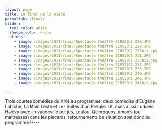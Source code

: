 ```yaml
---
layout: page
title: Le final de la pièce
permalink: /final/
slider:
  text_color: white
  shadow_color: white
  slides: 
    - image: /images/2011/final/Spectacle théâtre 21052011 226.JPG
    - image: /images/2011/final/Spectacle théâtre 21052011 228.JPG
    - image: /images/2011/final/Spectacle théâtre 21052011 230bis.jpg
    - image: /images/2011/final/Spectacle théâtre 21052011 231.JPG
    - image: /images/2011/final/Spectacle théâtre 21052011 233bis.jpg
    - image: /images/2011/final/Spectacle théâtre 21052011 237.JPG
    - image: /images/2011/final/Spectacle théâtre 21052011 238.JPG
    - image: /images/2011/final/Spectacle théâtre 21052011 240.JPG
    - image: /images/2011/final/Spectacle théâtre 21052011 241.JPG
    - image: /images/2011/final/Spectacle théâtre 21052011 245bis.jpg

---
```


Trois courtes comédies du XIXè au programme: deux comédies d'Eugène Labiche, La Main Leste et Les Suites d'un Premier Lit, mais aussi Ludovic Halévy avec un vaudeville pur jus, Loulou. Quiproquos, amants (ou maitresses) dans les placards, retournements de situation sont donc au programme !!!---